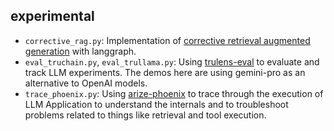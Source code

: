 ## experimental

- `corrective_rag.py`: Implementation of [corrective retrieval augmented generation](https://github.com/HuskyInSalt/CRAG) with langgraph.
- `eval_truchain.py`, `eval_trullama.py`: Using [trulens-eval](https://github.com/truera/trulens) to evaluate and track LLM experiments. The demos here are using gemini-pro as an alternative to OpenAI models.
- `trace_phoenix.py`: Using [arize-phoenix](https://github.com/Arize-ai/phoenix) to trace through the execution of LLM Application to understand the internals and to troubleshoot problems related to things like retrieval and tool execution.

